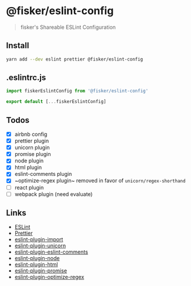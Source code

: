 # @fisker/eslint-config

> fisker's Shareable ESLint Configuration

## Install

```sh
yarn add --dev eslint prettier @fisker/eslint-config
```

## .eslintrc.js

```js
import fiskerEslintConfig from '@fisker/eslint-config'

export default [...fiskerEslintConfig]
```

## Todos

- [x] airbnb config
- [x] prettier plugin
- [x] unicorn plugin
- [x] promise plugin
- [x] node plugin
- [x] html plugin
- [x] eslint-comments plugin
- [x] ~optimize-regex plugin~ removed in favor of `unicorn/regex-shorthand`
- [ ] react plugin
- [ ] webpack plugin (need evaluate)

## Links

- [ESLint](https://eslint.org/)
- [Prettier](https://prettier.io/)
- [eslint-plugin-import](https://github.com/benmosher/eslint-plugin-import)
- [eslint-plugin-unicorn](https://github.com/sindresorhus/eslint-plugin-unicorn)
- [eslint-plugin-eslint-comments](https://github.com/mysticatea/eslint-plugin-eslint-comments)
- [eslint-plugin-node](https://github.com/mysticatea/eslint-plugin-node)
- [eslint-plugin-html](https://github.com/BenoitZugmeyer/eslint-plugin-html)
- [eslint-plugin-promise](https://github.com/xjamundx/eslint-plugin-promise)
- [eslint-plugin-optimize-regex](https://github.com/BrainMaestro/eslint-plugin-optimize-regex)
